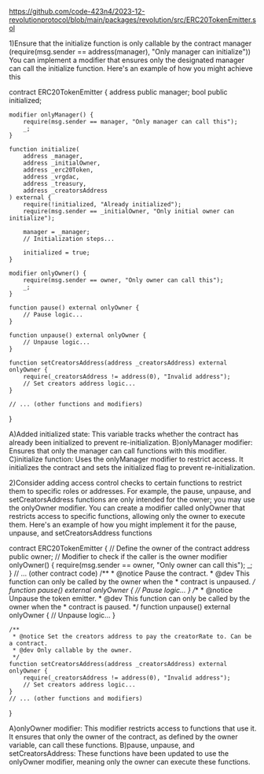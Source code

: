 
https://github.com/code-423n4/2023-12-revolutionprotocol/blob/main/packages/revolution/src/ERC20TokenEmitter.sol

1)Ensure that the initialize function is only callable by the contract manager (require(msg.sender == address(manager), "Only manager can initialize"))
You can implement a modifier that ensures only the designated manager can call the initialize function. Here's an example of how you might achieve this

contract ERC20TokenEmitter {
    address public manager;
    bool public initialized;

    modifier onlyManager() {
        require(msg.sender == manager, "Only manager can call this");
        _;
    }

    function initialize(
        address _manager,
        address _initialOwner,
        address _erc20Token,
        address _vrgdac,
        address _treasury,
        address _creatorsAddress
    ) external {
        require(!initialized, "Already initialized");
        require(msg.sender == _initialOwner, "Only initial owner can initialize");
        
        manager = _manager;
        // Initialization steps...
        
        initialized = true;
    }

    modifier onlyOwner() {
        require(msg.sender == owner, "Only owner can call this");
        _;
    }

    function pause() external onlyOwner {
        // Pause logic...
    }

    function unpause() external onlyOwner {
        // Unpause logic...
    }

    function setCreatorsAddress(address _creatorsAddress) external onlyOwner {
        require(_creatorsAddress != address(0), "Invalid address");
        // Set creators address logic...
    }

    // ... (other functions and modifiers)
}


A)Added initialized state: This variable tracks whether the contract has already been initialized to prevent re-initialization.
B)onlyManager modifier: Ensures that only the manager can call functions with this modifier.
C)initialize function: Uses the onlyManager modifier to restrict access. It initializes the contract and sets the initialized flag to prevent re-initialization.

2)Consider adding access control checks to certain functions to restrict them to specific roles or addresses. For example, the pause, unpause, and setCreatorsAddress functions are only intended for the owner; you may use the onlyOwner modifier.
You can create a modifier called onlyOwner that restricts access to specific functions, allowing only the owner to execute them. Here's an example of how you might implement it for the pause, unpause, and setCreatorsAddress functions

contract ERC20TokenEmitter {
    // Define the owner of the contract
    address public owner;
    // Modifier to check if the caller is the owner
    modifier onlyOwner() {
        require(msg.sender == owner, "Only owner can call this");
        _;
    }
    // ... (other contract code)
    /**
     * @notice Pause the contract.
     * @dev This function can only be called by the owner when the
     * contract is unpaused.
     */
    function pause() external onlyOwner {
        // Pause logic...
    }
    /**
     * @notice Unpause the token emitter.
     * @dev This function can only be called by the owner when the
     * contract is paused.
     */
    function unpause() external onlyOwner {
        // Unpause logic...
    }

    /**
     * @notice Set the creators address to pay the creatorRate to. Can be a contract.
     * @dev Only callable by the owner.
     */
    function setCreatorsAddress(address _creatorsAddress) external onlyOwner {
        require(_creatorsAddress != address(0), "Invalid address");
        // Set creators address logic...
    }
    // ... (other functions and modifiers)
}

A)onlyOwner modifier: This modifier restricts access to functions that use it. It ensures that only the owner of the contract, as defined by the owner variable, can call these functions.
B)pause, unpause, and setCreatorsAddress: These functions have been updated to use the onlyOwner modifier, meaning only the owner can execute these functions.
